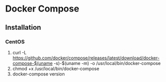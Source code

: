 # Docker Compose

## Installation

### CentOS

1. curl -L https://github.com/docker/compose/releases/latest/download/docker-compose-$(uname -s)-$(uname -m) -o /usr/local/bin/docker-compose
2. chmod +x /usr/local/bin/docker-compose
3. docker-compose version